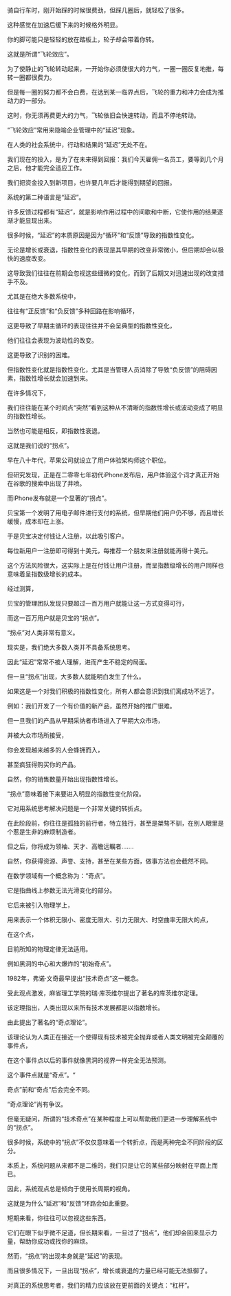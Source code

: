 骑自行车时，刚开始踩的时候很费劲，但踩几圈后，就轻松了很多。

这种感觉在加速后缓下来的时候格外明显。

你的脚可能只是轻轻的放在踏板上，轮子却会带着你转。

这就是所谓“飞轮效应”。

为了使静止的飞轮转动起来，一开始你必须使很大的力气，一圈一圈反复地推，每转一圈都很费力。

但是每一圈的努力都不会白费，在达到某一临界点后，飞轮的重力和冲力会成为推动力的一部分。

这时，你无须再费更大的力气，飞轮依旧会快速转动，而且不停地转动。

“飞轮效应”常用来隐喻企业管理中的“延迟”现象。

在人类的社会系统中，行动和结果的“延迟”无处不在。

我们现在的投入，是为了在未来得到回报：我们今天雇佣一名员工，要等到几个月之后，他才能完全适应工作。

我们把资金投入到新项目，也许要几年后才能得到期望的回报。

系统的第二种语言是“延迟”。

许多反馈过程都有“延迟”，就是影响作用过程中的间歇和中断，它使作用的结果逐渐才能显现出来。

很多时候，“延迟”的本质原因是因为“循环”和“反馈”导致的指数性变化。

无论是增长或衰退，指数性变化的表现是其早期的改变非常微小，但后期却会以极快的速度改变。

这导致我们往往在前期会忽视这些细微的变化，而到了后期又对迅速出现的改变措手不及。

尤其是在绝大多数系统中，

往往有“正反馈”和“负反馈”多种回路在影响循环，

这更导致了早期主循环的表现往往并不会呈典型的指数性变化，

他们往往会表现为波动性的改变。

这更导致了识别的困难。

但指数性变化就是指数性变化，尤其是当管理人员消除了导致“负反馈”的阻碍因素，指数性增长就会加速到来。

在许多情况下，

我们往往能在某个时间点“突然”看到这种从不清晰的指数性增长或波动变成了明显的指数性增长。

当然也可能是相反，即指数性衰退。

这就是我们说的“拐点”。

早在八十年代，苹果公司就设立了用户体验架构师这个职位。

但研究发现，正是在二零零七年初代iPhone发布后，用户体验这个词才真正开始在谷歌的搜索中出现了井喷。

而iPhone发布就是一个显著的“拐点”。

贝宝第一个发明了用电子邮件进行支付的系统，但早期他们用户仍不够，而且增长缓慢，成本却在上涨。

于是贝宝决定付钱让人注册，以此吸引客户。

每位新用户一注册即可得到十美元，每推荐一个朋友来注册就能再得十美元。

这个方法风险很大，这实际上是在付钱让用户注册，而呈指数级增长的用户同样也意味着呈指数级增长的成本。

经过测算，

贝宝的管理团队发现只要超过一百万用户就能让这一方式变得可行，

而这一百万用户就是贝宝的“拐点”。

“拐点”对人类非常有意义。

现实是，我们绝大多数人类并不具备系统思考。

因此“延迟”常常不被人理解，进而产生不稳定的局面。

但一旦“拐点”出现，大多数人就能明白发生了什么。

如果这是一个对我们积极的指数性变化，所有人都会意识到我们离成功不远了。

例如：我们开发了一个有价值的新产品，虽然开始的推广很难。

但一旦我们的产品从早期采纳者市场进入了早期大众市场，

并被大众市场所接受，

你会发现越来越多的人会蜂拥而入，

甚至疯狂得购买你的产品。

自然，你的销售数量开始出现指数性增长。

“拐点”意味着接下来要进入明显的指数性变化阶段。

它对用系统思考解决问题是一个非常关键的转折点。

在此阶段前，你往往是孤独的前行者，特立独行，甚至是桀骜不驯，在别人眼里是个惹是生非的麻烦制造者。

但之后，你将成为领袖、天才、高瞻远瞩者…….

自然，你获得资源、声誉、支持，甚至在某些方面，做事方法也会截然不同。

在数学领域有一个概念称为：“奇点”。

它是指曲线上参数无法光滑变化的部分。

它后来被引入物理学上，

用来表示一个体积无限小、密度无限大、引力无限大、时空曲率无限大的点，

在这个点，

目前所知的物理定律无法适用。

例如黑洞的中心和大爆炸的“初始奇点”。

1982年，弗诺·文奇最早提出“技术奇点”这一概念。

受此观点激发，麻省理工学院的瑞·库茨维尔提出了著名的库茨维尔定理。

该定理指出，人类出现以来所有技术发展都是以指数增长。

由此提出了著名的“奇点理论”。

该理论认为人类正在接近一个使得现有技术被完全抛弃或者人类文明被完全颠覆的事件点，

在这个事件点以后的事件就像黑洞的视界一样完全无法预测。

这个事件点就是“奇点”。“

奇点”前和“奇点”后会完全不同。

“奇点理论”尚有争议。

但毫无疑问，所谓的“技术奇点”在某种程度上可以帮助我们更进一步理解系统中的“拐点”。

很多时候，系统中的“拐点”不仅仅意味着一个转折点，而是两种完全不同阶段的区分。

本质上，系统问题从来都不是二维的，我们只是让它的某些部分映射在平面上而已。

因此，系统观点总是倾向于使用长周期的视角。

这就是为什么“延迟”和“反馈”环路会如此重要。

短期来看，你往往可以忽视这些东西。

它们在眼下似乎微不足道，但长期来看，一旦过了“拐点”，他们却会回来显示力量，帮助你成功或找你的麻烦。

然而，“拐点”的出现本身就是“延迟”的表现。

而且很多情况下，一旦出现“拐点”，增长或衰退的力量已经可能无法抵御了。

对真正的系统思考者，我们的精力应该放在更前面的关键点：“杠杆”。